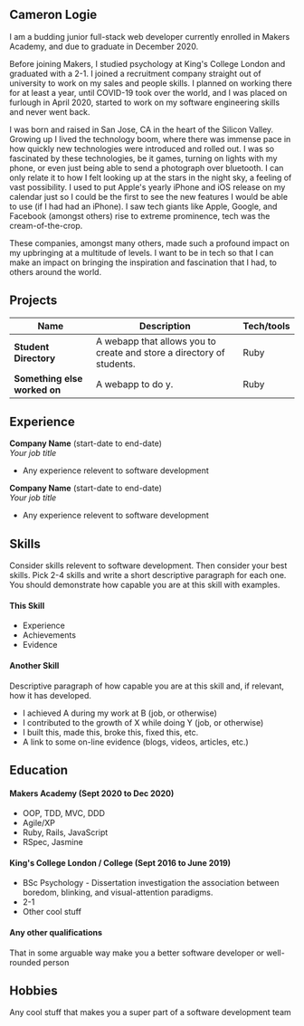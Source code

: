 ## Cameron Logie

I am a budding junior full-stack web developer currently enrolled in Makers Academy, and due to graduate in December 2020.

Before joining Makers, I studied psychology at King's College London and graduated with a 2-1. I joined a recruitment company straight out of university to work on my sales and people skills. I planned on working there for at least a year, until COVID-19 took over the world, and I was placed on furlough in April 2020, started to work on my software engineering skills and never went back.

I was born and raised in San Jose, CA in the heart of the Silicon Valley. Growing up I lived the technology boom, where there was immense pace in how quickly new technologies were introduced and rolled out. I was so fascinated by these technologies, be it games, turning on lights with my phone, or even just being able to send a photograph over bluetooth. I can only relate it to how I felt looking up at the stars in the night sky, a feeling of vast possibility. I used to put Apple's yearly iPhone and iOS release on my calendar just so I could be the first to see the new features I would be able to use (if I had had an iPhone). I saw tech giants like Apple, Google, and Facebook (amongst others) rise to extreme prominence, tech was the cream-of-the-crop.

These companies, amongst many others, made such a profound impact on my upbringing at a multitude of levels. I want to be in tech so that I can make an impact on bringing the inspiration and fascination that I had, to others around the world.

## Projects

| Name                         | Description       | Tech/tools        |
| ---------------------------- | ----------------- | ----------------- |
| **Student Directory**        | A webapp that allows you to create and store a directory of students. | Ruby |
| **Something else worked on** | A webapp to do y. | Ruby              |

## Experience

**Company Name** (start-date to end-date)  
_Your job title_

- Any experience relevent to software development

**Company Name** (start-date to end-date)  
_Your job title_

- Any experience relevent to software development

## Skills

Consider skills relevent to software development. Then consider your best skills. Pick 2-4 skills and write a short descriptive paragraph for each one. You should demonstrate how capable you are at this skill with examples.

#### This Skill

- Experience
- Achievements
- Evidence

#### Another Skill

Descriptive paragraph of how capable you are at this skill and, if relevant, how it has developed.

- I achieved A during my work at B (job, or otherwise)
- I contributed to the growth of X while doing Y (job, or otherwise)
- I built this, made this, broke this, fixed this, etc.
- A link to some on-line evidence (blogs, videos, articles, etc.)

## Education

#### Makers Academy (Sept 2020 to Dec 2020)

- OOP, TDD, MVC, DDD
- Agile/XP
- Ruby, Rails, JavaScript
- RSpec, Jasmine

#### King's College London / College (Sept 2016 to June 2019)

- BSc Psychology - Dissertation investigation the association between boredom, blinking, and visual-attention paradigms.
- 2-1 
- Other cool stuff

#### Any other qualifications

That in some arguable way make you a better software developer or well-rounded person

## Hobbies

Any cool stuff that makes you a super part of a software development team
